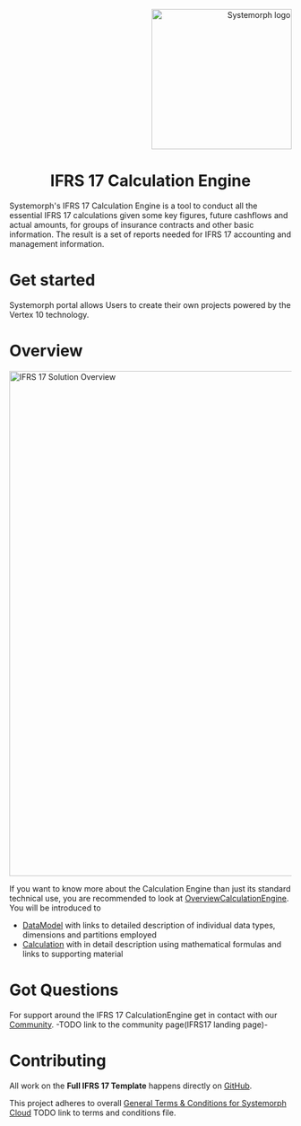 <p align="right">
<img width="250" src="https://portal.systemorph.cloud/api/project/ifrs17/env/v1.0.0/file/download?path=Images/Systemorph_logo.png" alt="Systemorph logo">
</p>

<h1 align="center">IFRS 17 Calculation Engine</h1>

Systemorph's IFRS 17 Calculation Engine is a tool to conduct all the essential IFRS 17 calculations given some key figures, future cashflows and actual amounts, for groups of insurance contracts and other basic information. The result is a set of reports needed for IFRS 17 accounting and management information.

# Get started

Systemorph portal allows Users to create their own projects powered by the Vertex 10 technology. 

# Overview

<p align="left">
<img width="900" src="https://portal.systemorph.cloud/api/project/ifrs17/env/v1.0.0/file/download?path=Images/BigPicture.png" alt="IFRS 17 Solution Overview">
</p>


If you want to know more about the Calculation Engine than just its standard technical use, you are recommended to look at [OverviewCalculationEngine](https://portal.systemorph.cloud/project/ifrs17/env/v1.0.0/OverviewCalculationEngine). 
You will be introduced to
- [DataModel](https://portal.systemorph.cloud/project/ifrs17/env/v1.0.0/DataModel/DataStructure) with links to detailed description of individual data types, dimensions and partitions employed
- [Calculation](https://portal.systemorph.cloud/project/ifrs17/env/v1.0.0/Import/ImportScopeCalculation) with in detail description using mathematical formulas and links to supporting material

# Got Questions

For support around the IFRS 17 CalculationEngine get in contact with our [Community](). -TODO link to the community page(IFRS17 landing page)- 

# Contributing

All work on the **Full IFRS 17 Template** happens directly on [GitHub](https://github.com/Systemorph/IFRS17CalculationEngine). 

This project adheres to overall [General Terms & Conditions for Systemorph Cloud]() TODO link to terms and conditions file.
